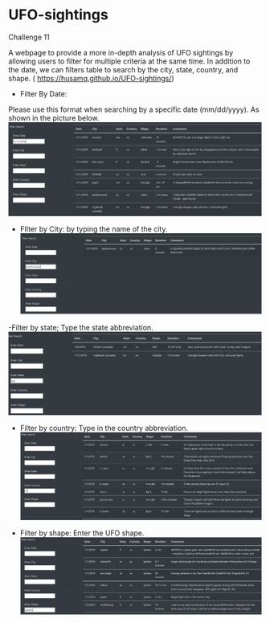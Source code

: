 # UFO-sightings
Challenge 11

 A webpage to provide a more in-depth analysis of UFO sightings by allowing users to filter for multiple criteria at the same time. In addition to the date, we can filters table to search by the city, state, country, and shape. ( https://husamq.github.io/UFO-sightings/)
 
 - Filter By Date: 
 
 Please use this format when searching by a specific date (mm/dd/yyyy). As shown in the picture below.
 ![alt text](https://github.com/HusamQ/UFO-sightings/blob/7b70e8681345b9310db44e072017caf0dfd834cc/static/images/byDate.PNG)
 
 - FIlter by City: by typing the name of the city.
 ![alt text](https://github.com/HusamQ/UFO-sightings/blob/7b70e8681345b9310db44e072017caf0dfd834cc/static/images/byCity.PNG)
 
 -Filter by state; Type the state abbreviation.
 ![alt text](https://github.com/HusamQ/UFO-sightings/blob/7b70e8681345b9310db44e072017caf0dfd834cc/static/images/byState.PNG)
 
 - Filter by country: Type in the country abbreviation.
 ![alt text](https://github.com/HusamQ/UFO-sightings/blob/6ff89439ebec44251e2161dc1280c2538b1c325b/images/byCountry.PNG)
 
 - Filter by shape: Enter the UFO shape.
 ![alt text](https://github.com/HusamQ/UFO-sightings/blob/7b70e8681345b9310db44e072017caf0dfd834cc/static/images/byShape.PNG)
 
 
